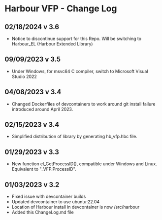 # Harbour VFP - Change Log

## 02/18/2024 v 3.6
* Notice to discontinue support for this Repo. Will be switching to Harbour_EL (Harbour Extended Library)

## 09/09/2023 v 3.5
* Under Windows, for msvc64 C compiler, switch to Microsoft Visual Studio 2022

## 04/08/2023 v 3.4
* Changed Dockerfiles of devcontainers to work around git install failure introduced around April 2023.

## 02/15/2023 v 3.4
* Simplified distribution of library by generating hb_vfp.hbc file.

## 01/29/2023 v 3.3
* New function el_GetProcessID(), compatible under Windows and Linux. Equivalent to "_VFP.ProcessID".

## 01/03/2023 v 3.2
* Fixed issue with devcontainer builds
* Updated devcontainer to use ubuntu:22.04
* Location of Harbour install in devcontainer is now /src/harbour
* Added this ChangeLog.md file